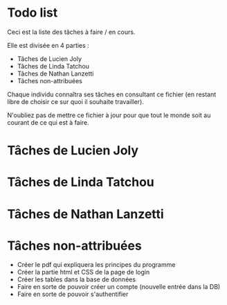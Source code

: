 # Todo list

Ceci est la liste des tâches à faire / en cours.

Elle est divisée en 4 parties : 
- Tâches de Lucien Joly
- Tâches de Linda Tatchou
- Tâches de Nathan Lanzetti
- Tâches non-attribuées

Chaque individu connaîtra ses tâches en consultant ce fichier (en restant libre de choisir ce sur quoi il souhaite travailler).

N'oubliez pas de mettre ce fichier à jour pour que tout le monde soit au courant de ce qui est à faire.

# Tâches de Lucien Joly
# Tâches de Linda Tatchou
# Tâches de Nathan Lanzetti
# Tâches non-attribuées
- Créer le pdf qui expliquera les principes du programme
- Créer la partie html et CSS de la page de login
- Créer les tables dans la base de données
- Faire en sorte de pouvoir créer un compte (nouvelle entrée dans la DB)
- Faire en sorte de pouvoir s'authentifier